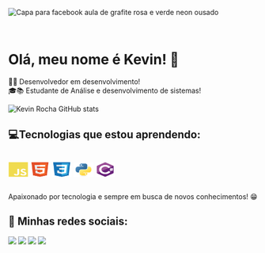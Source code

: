 


![Capa para facebook aula de grafite rosa e verde neon ousado](https://github.com/KeviinRocha/KeviinRocha/assets/138397362/a2e84ccc-77d0-451b-9c3d-f2db08f6480b)


<img>

# Olá, meu nome é Kevin! 🤙

👨‍💻 Desenvolvedor em desenvolvimento! <br>
🎓📚 Estudante de Análise e desenvolvimento de sistemas!

![Kevin Rocha GitHub stats](https://github-readme-stats.vercel.app/api?username=KevinRocha&show_icons=true&theme=tokyonight)

## 💻Tecnologias que estou aprendendo:
<div style="display: inline_block"><br>
  <img align="center" alt="Rafa-Js" height="30" width="40" src="https://raw.githubusercontent.com/devicons/devicon/master/icons/javascript/javascript-plain.svg">
  <img align="center" alt="Rafa-HTML" height="30" width="40" src="https://raw.githubusercontent.com/devicons/devicon/master/icons/html5/html5-original.svg">
  <img align="center" alt="Rafa-CSS" height="30" width="40" src="https://raw.githubusercontent.com/devicons/devicon/master/icons/css3/css3-original.svg">
  <img align="center" alt="Rafa-Python" height="30" width="40" src="https://raw.githubusercontent.com/devicons/devicon/master/icons/python/python-original.svg">
  <img align="center" alt="Rafa-Csharp" height="30" width="40" src="https://raw.githubusercontent.com/devicons/devicon/master/icons/csharp/csharp-original.svg">
  
</div><br>
  
  Apaixonado por tecnologia e sempre em busca de novos conhecimentos! 😁
  
  ## 📱 Minhas redes sociais:
<div> 
  <a href="https://instagram.com/keviin_j.r/" target="_blank"><img src="https://img.shields.io/badge/-Instagram-%23E4405F?style=for-the-badge&logo=instagram&logoColor=white" target="_blank"></a>
 <a href="https://discord.gg/chinesinho#3665" target="_blank"><img src="https://img.shields.io/badge/Discord-7289DA?style=for-the-badge&logo=discord&logoColor=white" target="_blank"></a> 
  <a href = "kevenal2@gmail.com"><img src="https://img.shields.io/badge/-Gmail-%23333?style=for-the-badge&logo=gmail&logoColor=white" target="_blank"></a>
  <a href="https://www.linkedin.com/in/kevin-rocha-53bba2218/" target="_blank"><img src="https://img.shields.io/badge/-LinkedIn-%230077B5?style=for-the-badge&logo=linkedin&logoColor=white" target="_blank"></a> 
  
</div>
